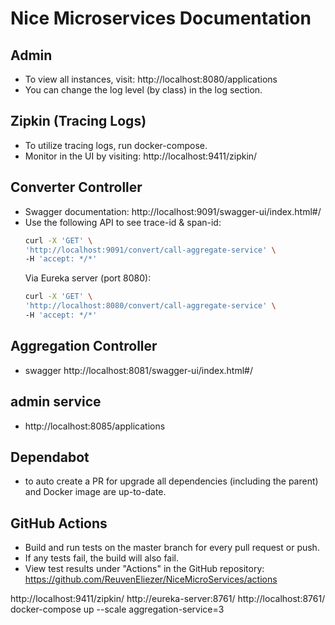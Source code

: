# Nice Microservices Documentation

## Admin

- To view all instances, visit: http://localhost:8080/applications
- You can change the log level (by class) in the log section.

## Zipkin (Tracing Logs)

- To utilize tracing logs, run docker-compose.
- Monitor in the UI by visiting: http://localhost:9411/zipkin/

## Converter Controller

- Swagger documentation: http://localhost:9091/swagger-ui/index.html#/
- Use the following API to see trace-id & span-id:
  ```bash
  curl -X 'GET' \
  'http://localhost:9091/convert/call-aggregate-service' \
  -H 'accept: */*'
  ```
  Via Eureka server (port 8080):
  ```bash
  curl -X 'GET' \
  'http://localhost:8080/convert/call-aggregate-service' \
  -H 'accept: */*'
  ```

## Aggregation Controller
- swagger http://localhost:8081/swagger-ui/index.html#/

## admin service
- http://localhost:8085/applications

## Dependabot
- to auto create a PR for upgrade all dependencies (including the parent) and Docker image are up-to-date.
## GitHub Actions
- Build and run tests on the master branch for every pull request or push.
- If any tests fail, the build will also fail.
- View test results under "Actions" in the GitHub repository:
  https://github.com/ReuvenEliezer/NiceMicroServices/actions

http://localhost:9411/zipkin/
http://eureka-server:8761/
http://localhost:8761/
docker-compose up --scale aggregation-service=3
